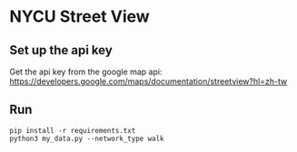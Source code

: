 # NYCU Street View

## Set up the api key
Get the api key from the google map api:
https://developers.google.com/maps/documentation/streetview?hl=zh-tw


## Run 
```
pip install -r requirements.txt
python3 my_data.py --network_type walk
```